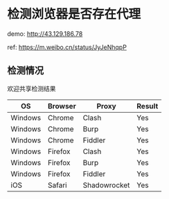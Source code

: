 # 检测浏览器是否存在代理

demo: http://43.129.186.78

ref: https://m.weibo.cn/status/JyJeNhqpP

## 检测情况

欢迎共享检测结果

OS|Browser|Proxy|Result
-|-|-|-
Windows|Chrome|Clash|Yes
Windows|Chrome|Burp|Yes
Windows|Chrome|Fiddler|Yes
Windows|Firefox|Clash|Yes
Windows|Firefox|Burp|Yes
Windows|Firefox|Fiddler|Yes
iOS|Safari|Shadowrocket|Yes